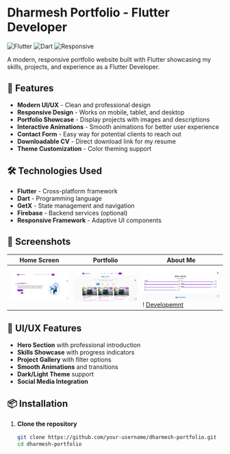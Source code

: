 # Dharmesh Portfolio - Flutter Developer

![Flutter](https://img.shields.io/badge/Flutter-3.0+-blue.svg)
![Dart](https://img.shields.io/badge/Dart-2.17+-blue.svg)
![Responsive](https://img.shields.io/badge/Responsive-Yes-green.svg)

A modern, responsive portfolio website built with Flutter showcasing my skills, projects, and experience as a Flutter Developer.

## 🚀 Features

- **Modern UI/UX** - Clean and professional design
- **Responsive Design** - Works on mobile, tablet, and desktop
- **Portfolio Showcase** - Display projects with images and descriptions
- **Interactive Animations** - Smooth animations for better user experience
- **Contact Form** - Easy way for potential clients to reach out
- **Downloadable CV** - Direct download link for my resume
- **Theme Customization** - Color theming support

## 🛠️ Technologies Used

- **Flutter** - Cross-platform framework
- **Dart** - Programming language
- **GetX** - State management and navigation
- **Firebase** - Backend services (optional)
- **Responsive Framework** - Adaptive UI components

## 📱 Screenshots

| Home Screen | Portfolio | About Me                                                                             |
|------------|-----------|--------------------------------------------------------------------------------------|
| ![Home](assets/screenshots/home.png) | ![Portfolio](assets/screenshots/portfollio.png) | ![Skill](assets/screenshots/skill.png)!  [Developemnt](assets/screenshots/development.png) |

## 🎨 UI/UX Features

- **Hero Section** with professional introduction
- **Skills Showcase** with progress indicators
- **Project Gallery** with filter options
- **Smooth Animations** and transitions
- **Dark/Light Theme** support
- **Social Media Integration**

## 📦 Installation

1. **Clone the repository**
   ```bash
   git clone https://github.com/your-username/dharmesh-portfolio.git
   cd dharmesh-portfolio